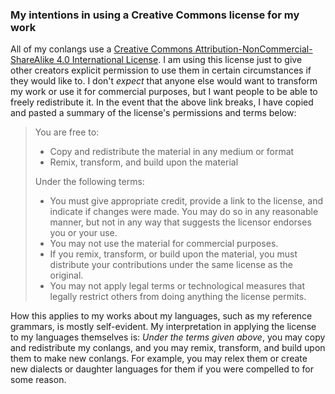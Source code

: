 ### My intentions in using a Creative Commons license for my work

<link type="text/css" rel="stylesheet" href="../../stylesheets/main.css">

All of my conlangs use a <a rel="license" href="http://creativecommons.org/licenses/by-nc-sa/4.0/">Creative Commons Attribution-NonCommercial-ShareAlike 4.0 International License</a>. I am using this license just to give other creators explicit permission to use them in certain circumstances if they would like to. I don't _expect_ that anyone else would want to transform my work or use it for commercial purposes, but I want people to be able to freely redistribute it. In the event that the above link breaks, I have copied and pasted a summary of the license's permissions and terms below:

> You are free to:
> * Copy and redistribute the material in any medium or format
> * Remix, transform, and build upon the material
>
> Under the following terms:
> * You must give appropriate credit, provide a link to the license, and indicate if changes were made. You may do so in any reasonable manner, but not in any way that suggests the licensor endorses you or your use.
> * You may not use the material for commercial purposes.
> * If you remix, transform, or build upon the material, you must distribute your contributions under the same license as the original.
> * You may not apply legal terms or technological measures that legally restrict others from doing anything the license permits.

How this applies to my works about my languages, such as my reference grammars, is mostly self-evident. My interpretation in applying the license to my languages themselves is: _Under the terms given above_, you may copy and redistribute my conlangs, and you may remix, transform, and build upon them to make new conlangs. For example, you may relex them or create new dialects or daughter languages for them if you were compelled to for some reason.
